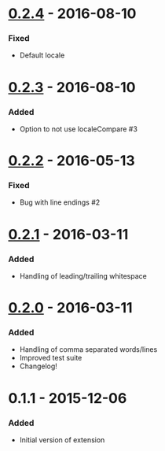 # [0.2.4] - 2016-08-10
### Fixed
- Default locale

# [0.2.3] - 2016-08-10
### Added
- Option to not use localeCompare #3

# [0.2.2] - 2016-05-13
### Fixed
- Bug with line endings #2

# [0.2.1] - 2016-03-11
### Added
- Handling of leading/trailing whitespace

# [0.2.0] - 2016-03-11
### Added
- Handling of comma separated words/lines
- Improved test suite
- Changelog!

# 0.1.1 - 2015-12-06
### Added
- Initial version of extension

[0.2.4]: https://github.com/henriiik/vscode-sort/compare/0.2.3...0.2.4
[0.2.3]: https://github.com/henriiik/vscode-sort/compare/0.2.2...0.2.3
[0.2.2]: https://github.com/henriiik/vscode-sort/compare/0.2.1...0.2.2
[0.2.1]: https://github.com/henriiik/vscode-sort/compare/0.2.0...0.2.1
[0.2.0]: https://github.com/henriiik/vscode-sort/compare/0.1.1...0.2.0
